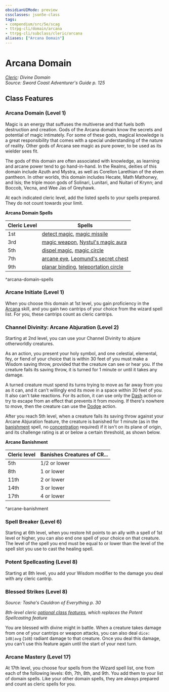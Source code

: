 ```yaml
---
obsidianUIMode: preview
cssclasses: json5e-class
tags:
- compendium/src/5e/scag
- ttrpg-cli/domain/arcana
- ttrpg-cli/subclass/cleric/arcana
aliases: ["Arcana Domain"]
---
```

# Arcana Domain
*[Cleric](cleric.md): Divine Domain*  
*Source: Sword Coast Adventurer's Guide p. 125*  


## Class Features

### Arcana Domain (Level 1)

Magic is an energy that suffuses the multiverse and that fuels both destruction and creation. Gods of the Arcana domain know the secrets and potential of magic intimately. For some of these gods, magical knowledge is a great responsibility that comes with a special understanding of the nature of reality. Other gods of Arcana see magic as pure power, to be used as its wielder sees fit.

The gods of this domain are often associated with knowledge, as learning and arcane power tend to go hand-in-hand. In the Realms, deities of this domain include Azuth and Mystra, as well as Corellon Larethian of the elven pantheon. In other worlds, this domain includes Hecate, Math Mathonwy, and Isis; the triple moon gods of Solinari, Lunitari, and Nuitari of Krynn; and Boccob, Vecna, and Wee Jas of Greyhawk.

At each indicated cleric level, add the listed spells to your spells prepared. They do not count towards your limit.

**Arcana Domain Spells**

| Cleric Level | Spells |
|--------------|--------|
| 1st | [detect magic](compendium/spells/detect-magic.md), [magic missile](compendium/spells/magic-missile.md) |
| 3rd | [magic weapon](compendium/spells/magic-weapon.md), [Nystul's magic aura](compendium/spells/nystuls-magic-aura.md) |
| 5th | [dispel magic](compendium/spells/dispel-magic.md), [magic circle](compendium/spells/magic-circle.md) |
| 7th | [arcane eye](compendium/spells/arcane-eye.md), [Leomund's secret chest](compendium/spells/leomunds-secret-chest.md) |
| 9th | [planar binding](compendium/spells/planar-binding.md), [teleportation circle](compendium/spells/teleportation-circle.md) |
^arcana-domain-spells

### Arcane Initiate (Level 1)

When you choose this domain at 1st level, you gain proficiency in the [Arcana](/compendium/rules/skills.md#Arcana) skill, and you gain two cantrips of your choice from the wizard spell list. For you, these cantrips count as cleric cantrips.

### Channel Divinity: Arcane Abjuration (Level 2)

Starting at 2nd level, you can use your Channel Divinity to abjure otherworldly creatures.

As an action, you present your holy symbol, and one celestial, elemental, fey, or fiend of your choice that is within 30 feet of you must make a Wisdom saving throw, provided that the creature can see or hear you. If the creature fails its saving throw, it is turned for 1 minute or until it takes any damage.

A turned creature must spend its turns trying to move as far away from you as it can, and it can't willingly end its move in a space within 30 feet of you. It also can't take reactions. For its action, it can use only the [Dash](/compendium/rules/actions.md#Dash) action or try to escape from an effect that prevents it from moving. If there's nowhere to move, then the creature can use the [Dodge](/compendium/rules/actions.md#Dodge) action.

After you reach 5th level, when a creature fails its saving throw against your Arcane Abjuration feature, the creature is banished for 1 minute (as in the [banishment](compendium/spells/banishment.md) spell, no [concentration](/compendium/rules/conditions.md#concentration) required) if it isn't on its plane of origin, and its challenge rating is at or below a certain threshold, as shown below.

**Arcane Banishment**

| Cleric level | Banishes Creatures of CR... |
|--------------|-----------------------------|
| 5th | 1/2 or lower |
| 8th | 1 or lower |
| 11th | 2 or lower |
| 14th | 3 or lower |
| 17th | 4 or lower |
^arcane-banishment

### Spell Breaker (Level 6)

Starting at 6th level, when you restore hit points to an ally with a spell of 1st level or higher, you can also end one spell of your choice on that creature. The level of the spell you end must be equal to or lower than the level of the spell slot you use to cast the healing spell.

### Potent Spellcasting (Level 8)

Starting at 8th level, you add your Wisdom modifier to the damage you deal with any cleric cantrip.

### Blessed Strikes (Level 8)
_Source: Tasha's Cauldron of Everything p. 30_

*8th-level cleric [optional class features](/compendium/rules/variant-rules/optional-class-features-tce.md), which replaces the Potent Spellcasting feature*

You are blessed with divine might in battle. When a creature takes damage from one of your cantrips or weapon attacks, you can also deal `dice: 1d8|avg` (`1d8`) radiant damage to that creature. Once you deal this damage, you can't use this feature again until the start of your next turn.

### Arcane Mastery (Level 17)

At 17th level, you choose four spells from the Wizard spell list, one from each of the following levels: 6th, 7th, 8th, and 9th. You add them to your list of domain spells. Like your other domain spells, they are always prepared and count as cleric spells for you.